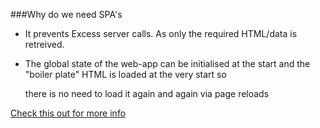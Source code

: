 ###Why do we need SPA's


* It prevents Excess server calls. As only the required HTML/data is retreived.

* The global state of the web-app can be initialised at the start and the "boiler plate" HTML is loaded at the very start so 

  there is no need to load it again and again via page reloads

[Check this out for more info](http://stackoverflow.com/questions/16642259/why-do-we-need-a-single-page-application)
